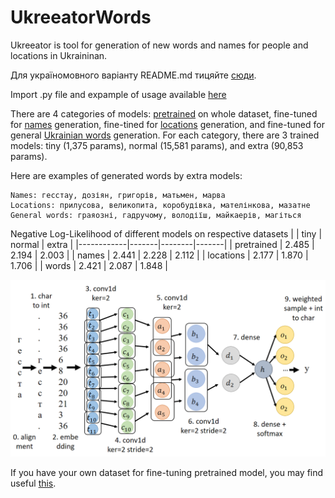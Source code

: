 # UkreeatorWords

Ukreeator is tool for generation of new words and names for people and locations in Ukraininan.

Для україномовного варіанту README.md тицяйте [сюди](./readme_extra_resources/README.md).

Import .py file and expample of usage available [here](./Projects/Ukreeator/)

There are 4 categories of models: [pretrained](./models/pretrained/) on whole dataset, fine-tuned for [names](./models/names/) generation, fine-tined for [locations](./models/locations/) generation, and fine-tuned for general [Ukrainian words](./models/words/) generation. For each category, there are 3 trained models: tiny (1,375 params), normal (15,581 params), and extra (90,853 params).

Here are examples of generated words by extra models:

```
Names: гесстау, дозіян, григорів, матьмен, марва
Locations: прилусова, великопита, коробудівка, мателінкова, мазатне
General words: граяозні, гадручому, володіїш, майкаерів, магіться
```

Negative Log-Likelihood of different models on respective datasets
|            | tiny  | normal | extra |
|------------|-------|--------|-------|
| pretrained | 2.485 | 2.194  | 2.003 |
| names      | 2.441 | 2.228  | 2.112 |
| locations  | 2.177 | 1.870  | 1.706 |
| words      | 2.421 | 2.087  | 1.848 |


![Architecture of the model](readme_extra_resources/model.png)

If you have your own dataset for fine-tuning pretrained model, you may find useful [this](./Projects/FinalTraining/Finetuning/).